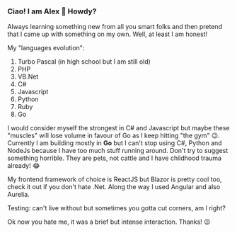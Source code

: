 ### Ciao! I am Alex 👋 Howdy?

Always learning something new from all you smart folks and then pretend that I came up with something on my own. 
Well, at least I am honest! 

My "languages evolution":
1. Turbo Pascal (in high school but I am still old)
1. PHP
1. VB.Net
1. C#
1. Javascript
1. Python
1. Ruby
1. Go

I would consider myself the strongest in C# and Javascript but maybe these "muscles" will lose volume in favour of Go as I keep hitting "the gym" 😉.
Currently I am building mostly in **Go** but I can't stop using C#, Python and NodeJs because I have too much stuff running around. 
Don't try to suggest something horrible. They are pets, not cattle and I have childhood trauma already! 😂

My frontend framework of choice is ReactJS but Blazor is pretty cool too, check it out if you don't hate .Net. 
Along the way I used Angular and also Aurelia.

Testing: can't live without but sometimes you gotta cut corners, am I right?

Ok now you hate me, it was a brief but intense interaction. Thanks! 😉

